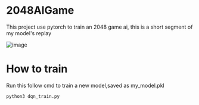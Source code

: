 # 2048AIGame
This project use pytorch to train an 2048 game ai, this is a short segment of my model's
replay

![image](https://github.com/cao19881125/2048AIGame/blob/master/images/rep_16384.gif?raw=true)

# How to train
Run this follow cmd to train a new model,saved as my_model.pkl
```
python3 dqn_train.py
```
